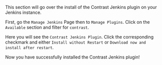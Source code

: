 <!--
title: "Installing The Contrast Jenkins Plugin"
description: "Instructions on installing the Contrast Jenkins Plugin"
tags: "jenkins agent maven teamserver"
-->

This section will go over the install of the Contrast Jenkins plugin on your Jenkins instance.

First, go the `Manage Jenkins` Page then to `Manage Plugins`. Click on the `Available` section and filter for `contrast`.

Here you will see the `Contrast Jenkins Plugin`. Click the corresponding checkmark and either `Install without Restart` or `Download now and install after restart`.

Now you have successfully installed the Contrast Jenkins plugin!
